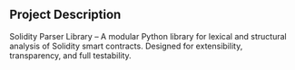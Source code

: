 ## Project Description

Solidity Parser Library – A modular Python library for lexical and structural
analysis of Solidity smart contracts. Designed for extensibility,
transparency, and full testability.

